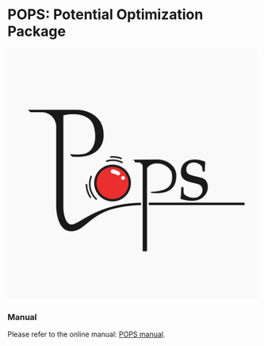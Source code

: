 # POPS: Potential Optimization Package
![Alt Text](https://github.com/rohskopf/pops/blob/master/pops-logo.png)

### Manual
Please refer to the online manual: [POPS manual](https://pops.gatech.edu/doku.php?id=start).
